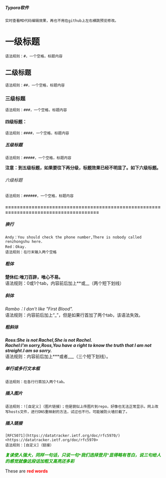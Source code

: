 ##### Typora软件
    实时查看MD代码编辑效果，再也不用在github上左右横跳预览修改。

# 一级标题
    语法规则：#，一个空格，标题内容
## 二级标题
    语法规则：##，一个空格，标题内容
### 三级标题
    语法规则：###，一个空格，标题内容
#### 四级标题：
    语法规则：####，一个空格，标题内容
##### 五级标题
    语法规则：#####，一个空格，标题内容
  **注意：到五级标题，如果要往下再分级，标题效果已经不明显了。如下六级标题。**  

###### 六级标题
    语法规则：######，一个空格，标题内容

#### =====================================================================================

##### 换行
    Andy：You should check the phone number,There is nobody called renzhongshu here.  
    Red：Okay.
    语法规则：在行末输入两个空格

##### 粗体
   **楚休红:唯刀百辟，唯心不易。**  
     语法规则：0或1个tab，内容前后加上**或__（两个短下划线）  
     
##### 斜体
   _Rambo：I don't like "First Blood"._  
    语法规则：内容前后加上“_”，但是如果行首加了两个tab，该语法失效。  
    
##### 粗斜体
   ***Ross:She is not Rachel,She is not Rachel.***  
   ___Rachel:I'm sorry,Ross,You have a right to know the truth that I am not straight.I am so sorry.___  
    语法规则：内容前后加上***或者___（三个短下划线）。  

##### 单行或多行文本框
    语法规则：在各行行首加入两个tab。

##### 插入图片
    语法规则：![自定义]（图片链接）；但是貌似上传图片到repo，好像也无法正常显示。网上改写hosts文件，进行DNS重映射的方法，试过也不行。可能被防火墙拦截了。

##### 插入链接
    [RFC5071](https://datatracker.ietf.org/doc/rfc5970/)
    <https://datatracker.ietf.org/doc/rfc5970>
    语法规则：[自定义]（链接）

<font face="微软雅黑"><font color="pear">___复读使人强大，同样一句话，只说一句“我们选择登月”显得略有苍白，说三句给人的感觉就像这段话加粗又高亮还多彩___</font></font>

These are <b style='color:red'>red words</b>